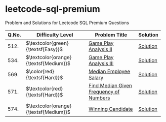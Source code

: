 # leetcode-sql-premium
Problem and Solutions for Leetcode SQL Premium Questions

| Q.No. | Difficulty Level                      | Problem Title | Solution |
| ----- | ------------------------------------- | ------------- | -------- |
| 512.  | $\textcolor{green}{\textsf{Easy}}$    | [Game Play Analysis II](/main/easy/questions/512.%20Game%20Play%20Analysis%20II.txt) | [Solution](main/easy/solutions/512.%20Game%20Play%20Analysis%20II.sql) |
| 534.  | $\textcolor{orange}{\textsf{Medium}}$ | [Game Play Analysis III](main/medium/questions/534.%20Game%20Play%20Analysis%20III.txt) | [Solution](main/medium/solutions/534.%20Game%20Play%20Analysis%20III.sql) |
| 569.  | $\color{red}{\textsf{Hard}}$      | [Median Employee Salary](main/hard/questions/569.%20Median%20Employee%20Salary.txt) | [Solution](main/hard/solutions/569.%20Median%20Employee%20Salary.sql) |
| 571.  | $\textcolor{red}{\textsf{Hard}}$      | [Find Median Given Frequency of Numbers](main/hard/questions/571.%20Find%20Median%20Given%20Frequency%20of%20Numbers.txt) | [Solution](main/hard/solutions/571.%20Find%20Median%20Given%20Frequency%20of%20Numbers.sql) |
| 574.  | $\textcolor{orange}{\textsf{Medium}}$ | [Winning Candidate](main/medium/questions/574.%20Winning%20Candidate.txt) | [Solution](main/medium/solutions/574.%20Winning%20Candidate.sql) |

